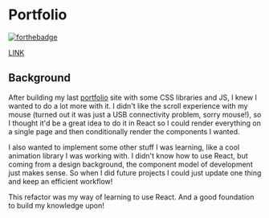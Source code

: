 # Portfolio

[![forthebadge](https://forthebadge.com/images/badges/built-with-love.svg)](https://forthebadge.com)

[LINK](https://driventocode.com)

## Background

After building my last [portfolio](https://brentonjackson.github.io/portfolio) site with some CSS libraries and JS, I knew I wanted to do a lot more with it.
I didn't like the scroll experience with my mouse (turned out it was just a USB connectivity problem, sorry mouse!), so I thought it'd be a great idea to do it in React
so I could render everything on a single page and then conditionally render the components I wanted.

I also wanted to implement some other stuff I was learning, like a cool animation library I was working with. I didn't know how to use React,
but coming from a design background, the component model of development just makes sense. 
So when I did future projects I could just update one thing and keep an efficient workflow!

This refactor was my way of learning to use React. And a good foundation to build my knowledge upon!
